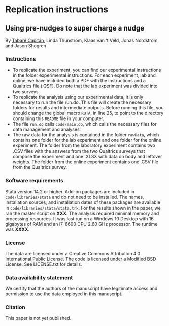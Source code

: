 # Replication instructions



## Using pre-nudges to super charge a nudge

By [Tabaré Capitán](http://tabarecapitan.com), Linda Thunström, Klaas van ‘t Veld, Jonas Nordström, and Jason Shogren

### Instructions ###

-	To replicate the experiment, you can find our experimental instructions in the folder experimental instructions. For each experiment, lab and online, we have included both a PDF with the instructions and a Qualtrics file (.QSF). Do note that the lab experiment was divided into two surveys.
-	To replicate the analysis using our experimental data, it is only necessary to run the file run.do. This file will create the necessary folders for results and intermediate outputs. Before running this file, you should change the global macro `RUTA`, in line 25, to point to the directory containing this `README` file in your computer. 
-	The file `run.do` calls `code/main.do`, which calls the necessary files for data management and analyses. 
-	The raw data for the analysis is contained in the folder `rawData`, which contains one folder for the lab experiment and one folder for the online experiment. The folder from the laboratory experiment contains two .CSV files with the answers from the two Qualtrics surveys that compose the experiment and one .XLSX with data on body and leftover weights. The folder from the online experiment contains one .CSV file from the Qualtrics survey.

### Software requirements
Stata version 14.2 or higher. Add-on packages are included in `code/libraries/stata` and do not need to be installed. The names, installation sources, and installation dates of these packages are available in `code/libraries/stata/stata.trk`.
For the results shown in the paper, we ran the master script on **XXX**. The analysis required minimal memory and processing resources. It was last run on a Windows 10 Desktop with 16 gigabytes of RAM and an i7-6600 CPU 2.60 GHz processor. The runtime was **XXXX**.

### License
The data are licensed under a Creative Commons Attribution 4.0 International Public License. The code is licensed under a Modified BSD License. See LICENSE.txt for details.

### Data availability statement
We certify that the authors of the manuscript have legitimate access and permission to use the data employed in this manuscript.

### Citation
This paper is not yet published.
